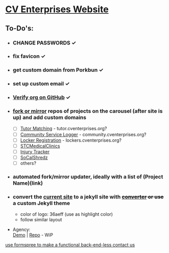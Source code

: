 # [CV Enterprises Website](https://cventerprises.org)

## To-Do's:
- ### CHANGE PASSWORDS ✓
- ### fix favicon ✓
- ### get custom domain from Porkbun ✓
- ### set up custom email ✓
- ### [Verify org on GitHub](https://help.github.com/en/articles/verifying-your-organizations-domain) ✓
- ### [fork or mirror](https://help.github.com/en/articles/duplicating-a-repository) repos of projects on the carousel (after site is up) and add custom domains
  - [ ] [Tutor Matching](https://github.com/VikramChilkunda/tutormatching) - tutor.cventerprises.org?
  - [ ] [Community Service Logger](https://github.com/Conbonbot/Community_Service_Logger) - community.cventerprises.org?
  - [ ] [Locker Registration](https://github.com/lyronctk/CVHS_lockers) - lockers.cventerprises.org?
  - [ ] [STCMedicalClinics](https://github.com/lyronctk/STCMedicalClinics)
  - [ ] [Injury Tracker](https://github.com/jnakama/CV-Injury-App)
  - [ ] [SoCalShredz](https://github.com/jbrown3859/SCS)
  - [ ] others?
- ### automated fork/mirror updater, ideally with a list of (Project Name)(link)

- ### convert the [current site](https://cv-enterprises.github.io) to a jekyll site with ~~[converter](https://wordpress.org/plugins/jekyll-exporter/) or use~~ a custom Jekyll theme
  - color of logo: 36aeff (use as highlight color)
  - follow similar layout

 - Agency:  
 [Demo](https://blackrockdigital.github.io/startbootstrap-agency/) |
 [Repo](https://github.com/raviriley/agency-jekyll-theme) - WiP

[use formspree to make a functional back-end-less contact us](https://medium.com/@asjas/using-formspree-io-on-your-github-pages-a60c290d1ee)

